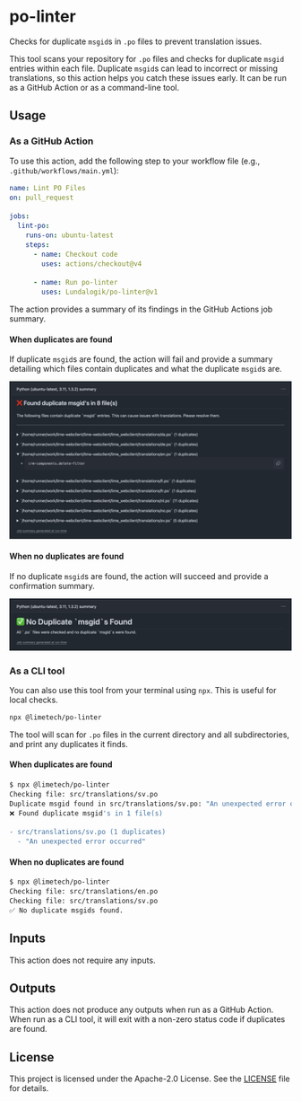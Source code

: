 # po-linter

Checks for duplicate `msgid`s in `.po` files to prevent translation issues.

This tool scans your repository for `.po` files and checks for duplicate `msgid` entries within each file. Duplicate `msgid`s can lead to incorrect or missing translations, so this action helps you catch these issues early. It can be run as a GitHub Action or as a command-line tool.

## Usage

### As a GitHub Action

To use this action, add the following step to your workflow file (e.g., `.github/workflows/main.yml`):

```yaml
name: Lint PO Files
on: pull_request

jobs:
  lint-po:
    runs-on: ubuntu-latest
    steps:
      - name: Checkout code
        uses: actions/checkout@v4

      - name: Run po-linter
        uses: Lundalogik/po-linter@v1
```

The action provides a summary of its findings in the GitHub Actions job summary.

#### When duplicates are found

If duplicate `msgid`s are found, the action will fail and provide a summary detailing which files contain duplicates and what the duplicate `msgid`s are.

![Screenshot of a failing run with duplicate msgids](readme-assets/found-duplicate-msgids.png)

#### When no duplicates are found

If no duplicate `msgid`s are found, the action will succeed and provide a confirmation summary.

![Screenshot of a passing run with no duplicate msgids found](readme-assets/no-duplicate-msgids-found.png)

### As a CLI tool

You can also use this tool from your terminal using `npx`. This is useful for local checks.

```bash
npx @limetech/po-linter
```

The tool will scan for `.po` files in the current directory and all subdirectories, and print any duplicates it finds.

#### When duplicates are found

```bash
$ npx @limetech/po-linter
Checking file: src/translations/sv.po
Duplicate msgid found in src/translations/sv.po: "An unexpected error occurred"
❌ Found duplicate msgid's in 1 file(s)

- src/translations/sv.po (1 duplicates)
  - "An unexpected error occurred"
```

#### When no duplicates are found

```bash
$ npx @limetech/po-linter
Checking file: src/translations/en.po
Checking file: src/translations/sv.po
✅ No duplicate msgids found.
```

## Inputs

This action does not require any inputs.

## Outputs

This action does not produce any outputs when run as a GitHub Action. When run as a CLI tool, it will exit with a non-zero status code if duplicates are found.

## License

This project is licensed under the Apache-2.0 License. See the [LICENSE](LICENSE) file for details.
